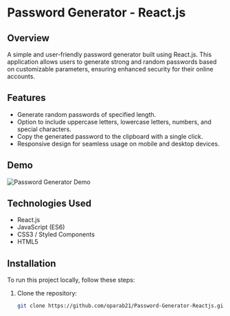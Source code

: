# Password Generator - React.js

## Overview
A simple and user-friendly password generator built using React.js. This application allows users to generate strong and random passwords based on customizable parameters, ensuring enhanced security for their online accounts.

## Features
- Generate random passwords of specified length.
- Option to include uppercase letters, lowercase letters, numbers, and special characters.
- Copy the generated password to the clipboard with a single click.
- Responsive design for seamless usage on mobile and desktop devices.

## Demo
![Password Generator Demo](link-to-your-demo-screenshot-or-gif)  <!-- Replace with an actual link to your demo image -->

## Technologies Used
- React.js
- JavaScript (ES6)
- CSS3 / Styled Components
- HTML5

## Installation
To run this project locally, follow these steps:

1. Clone the repository:
   ```bash
   git clone https://github.com/oparab21/Password-Generator-Reactjs.git
